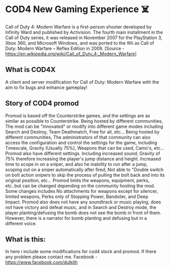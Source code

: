 # COD4 New Gaming Experience ☠️
Call of Duty 4: Modern Warfare is a first-person shooter developed by Infinity Ward and published by Activision. The fourth main installment in the Call of Duty series, it was released in November 2007 for the PlayStation 3, Xbox 360, and Microsoft Windows, and was ported to the Wii as Call of Duty: Modern Warfare – Reflex Edition in 2009.
[Source - https://en.wikipedia.org/wiki/Call_of_Duty_4:_Modern_Warfare]

## What is COD4X
A client and server modification for Call of Duty: Modern Warfare with the aim to fix bugs and enhance gameplay!

## Story of COD4 promod
Promod is based off the Counterstrike games, and the settings are as similar as possible to Counterstrike.
Being hosted by different communities, The mod can be "Innovated" or modify into different game modes including Search and Destroy, Team Deathmatch, Free for all, etc... Being hosted by different communities, The administrators of that community can also access the configuration and control the settings for the game, including Timescale, Gravity (Usually 75%), Weapons that can be used, Camo's, etc...
Promod also have different settings. Including increased sound, Gravity of 75% therefore increasing the player's jump distance and height. Increased time to scope in on a sniper, and also he inability to run after a jump, scoping out on a sniper automatically after fired, Not able to "Double switch on bolt action snipers to skip the process of pulling the bolt back and into its original position, etc...
Promod limits the weapons, equipment, perks, etc..but can be changed depending on the community hosting the mod. Some changes includes No attachments for weapons except for silencer, limited weapons, Perks only of Stopping Power, Bandoiler, and Deep Impact.
Promod also does not have any soundtrack or music playing, does not have victory and defeat music, and in Search and Destroy mode, the player planting/defusing the bomb does not see the bomb in front of them. However, there is a narrator for bomb planting and defusing but in a different voice.

## What is this:
In here i include some modifications for cod4 stock and promod. If there any problem please contact me.
Facebook - https://www.facebook.com/dulkith

